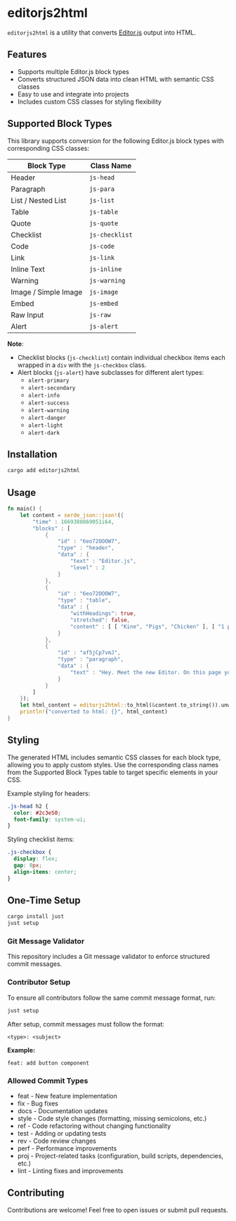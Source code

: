 # editorjs2html

`editorjs2html` is a utility that converts [Editor.js](https://editorjs.io/) output into HTML.

## Features
- Supports multiple Editor.js block types
- Converts structured JSON data into clean HTML with semantic CSS classes
- Easy to use and integrate into projects
- Includes custom CSS classes for styling flexibility

## Supported Block Types
This library supports conversion for the following Editor.js block types with corresponding CSS classes:

| Block Type          | Class Name       |
|---------------------|------------------|
| Header              | `js-head`        |
| Paragraph           | `js-para`        |
| List / Nested List  | `js-list`        |
| Table               | `js-table`       |
| Quote               | `js-quote`       |
| Checklist           | `js-checklist`   |
| Code                | `js-code`        |
| Link                | `js-link`        |
| Inline Text         | `js-inline`      |
| Warning             | `js-warning`     |
| Image / Simple Image| `js-image`       |
| Embed               | `js-embed`       |
| Raw Input           | `js-raw`         |
| Alert               | `js-alert`       |

**Note**:
- Checklist blocks (`js-checklist`) contain individual checkbox items each wrapped in a `div` with the `js-checkbox` class.
- Alert blocks (`js-alert`) have subclasses for different alert types:
  - `alert-primary`
  - `alert-secondary`
  - `alert-info`
  - `alert-success`
  - `alert-warning`
  - `alert-danger`
  - `alert-light`
  - `alert-dark`

## Installation
```sh
cargo add editorjs2html
```

## Usage
```rust
fn main() {
    let content = serde_json::json!({
        "time" : 1669380869051i64,
        "blocks" : [
            {
                "id" : "6eo72OOOW7",
                "type" : "header",
                "data" : {
                    "text" : "Editor.js",
                    "level" : 2
                }
            },
            {
                "id" : "6eo72OOOW7",
                "type" : "table",
                "data" : {
                    "withHeadings": true,
                    "stretched": false,
                    "content" : [ [ "Kine", "Pigs", "Chicken" ], [ "1 pcs", "3 pcs", "12 pcs" ], [ "100$", "200$", "150$" ] ]
                }
            },
            {
                "id" : "af5jCp7vmJ",
                "type" : "paragraph",
                "data" : {
                    "text" : "Hey. Meet the new Editor. On this page you can see it in action — try to edit this text."
                }
            }
        ]
    });
    let html_content = editorjs2html::to_html(&content.to_string()).unwrap();
    println!("converted to html: {}", html_content)
}
```

## Styling
The generated HTML includes semantic CSS classes for each block type, allowing you to apply custom styles. Use the corresponding class names from the Supported Block Types table to target specific elements in your CSS.

Example styling for headers:
```css
.js-head h2 {
  color: #2c3e50;
  font-family: system-ui;
}
```

Styling checklist items:
```css
.js-checkbox {
  display: flex;
  gap: 8px;
  align-items: center;
}
```

## One-Time Setup
```sh
cargo install just
just setup
```

### Git Message Validator
This repository includes a Git message validator to enforce structured commit messages.

### Contributor Setup
To ensure all contributors follow the same commit message format, run:
```sh
just setup
```

After setup, commit messages must follow the format:
```text
<type>: <subject>
```

**Example:**
```text
feat: add button component
```

### Allowed Commit Types
- feat  - New feature implementation
- fix   - Bug fixes
- docs  - Documentation updates
- style - Code style changes (formatting, missing semicolons, etc.)
- ref   - Code refactoring without changing functionality
- test  - Adding or updating tests
- rev   - Code review changes
- perf  - Performance improvements
- proj  - Project-related tasks (configuration, build scripts, dependencies, etc.)
- lint  - Linting fixes and improvements

## Contributing
Contributions are welcome! Feel free to open issues or submit pull requests.
